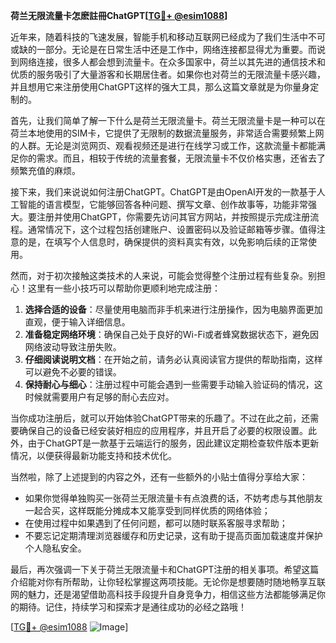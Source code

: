 **荷兰无限流量卡怎麽註冊ChatGPT[[TG💪+ @esim1088](https://t.me/s/esim1088)]**

近年来，随着科技的飞速发展，智能手机和移动互联网已经成为了我们生活中不可或缺的一部分。无论是在日常生活中还是工作中，网络连接都显得尤为重要。而说到网络连接，很多人都会想到流量卡。在众多国家中，荷兰以其先进的通信技术和优质的服务吸引了大量游客和长期居住者。如果你也对荷兰的无限流量卡感兴趣，并且想用它来注册使用ChatGPT这样的强大工具，那么这篇文章就是为你量身定制的。

首先，让我们简单了解一下什么是荷兰无限流量卡。荷兰无限流量卡是一种可以在荷兰本地使用的SIM卡，它提供了无限制的数据流量服务，非常适合需要频繁上网的人群。无论是浏览网页、观看视频还是进行在线学习或工作，这款流量卡都能满足你的需求。而且，相较于传统的流量套餐，无限流量卡不仅价格实惠，还省去了频繁充值的麻烦。

接下来，我们来说说如何注册ChatGPT。ChatGPT是由OpenAI开发的一款基于人工智能的语言模型，它能够回答各种问题、撰写文章、创作故事等，功能非常强大。要注册并使用ChatGPT，你需要先访问其官方网站，并按照提示完成注册流程。通常情况下，这个过程包括创建账户、设置密码以及验证邮箱等步骤。值得注意的是，在填写个人信息时，确保提供的资料真实有效，以免影响后续的正常使用。

然而，对于初次接触这类技术的人来说，可能会觉得整个注册过程有些复杂。别担心！这里有一些小技巧可以帮助你更顺利地完成注册：

1. **选择合适的设备**：尽量使用电脑而非手机来进行注册操作，因为电脑界面更加直观，便于输入详细信息。
2. **准备稳定网络环境**：确保自己处于良好的Wi-Fi或者蜂窝数据状态下，避免因网络波动导致注册失败。
3. **仔细阅读说明文档**：在开始之前，请务必认真阅读官方提供的帮助指南，这样可以避免不必要的错误。
4. **保持耐心与细心**：注册过程中可能会遇到一些需要手动输入验证码的情况，这时候就需要用户有足够的耐心去应对。

当你成功注册后，就可以开始体验ChatGPT带来的乐趣了。不过在此之前，还需要确保自己的设备已经安装好相应的应用程序，并且开启了必要的权限设置。此外，由于ChatGPT是一款基于云端运行的服务，因此建议定期检查软件版本更新情况，以便获得最新功能支持和技术优化。

当然啦，除了上述提到的内容之外，还有一些额外的小贴士值得分享给大家：

- 如果你觉得单独购买一张荷兰无限流量卡有点浪费的话，不妨考虑与其他朋友一起合买，这样既能分摊成本又能享受到同样优质的网络体验；
- 在使用过程中如果遇到了任何问题，都可以随时联系客服寻求帮助；
- 不要忘记定期清理浏览器缓存和历史记录，这有助于提高页面加载速度并保护个人隐私安全。

最后，再次强调一下关于荷兰无限流量卡和ChatGPT注册的相关事项。希望这篇介绍能对你有所帮助，让你轻松掌握这两项技能。无论你是想要随时随地畅享互联网的魅力，还是渴望借助高科技手段提升自身竞争力，相信这些方法都能够满足你的期待。记住，持续学习和探索才是通往成功的必经之路哦！

[[TG💪+ @esim1088](https://t.me/s/esim1088) ![Image](https://i.postimg.cc/4NQfJmqS/Snipaste-2025-05-13-00-14-12.png)]